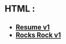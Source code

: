 <h1>HTML : </h1>
<h2>
    <ul>
        <li><a href="https://lakshaygoyal-lg.github.io/resume-v1/" target="_blank">Resume v1</a></li>
        <li><a href="https://lakshaygoyal-lg.github.io/rocks-rock-v1/" target="_blank">Rocks Rock v1</a></li>
    </ul>
</h2>